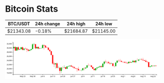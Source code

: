 # Bitcoin Stats

BTC/USDT|24h change|24h high|24h low|
|---|---|---|---|
|$21343.08|-0.18%|$21684.87|$21145.00|

<img src="./chart.svg">
